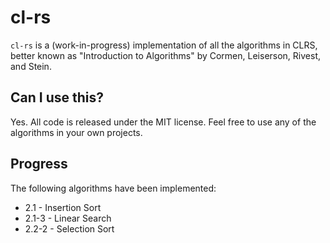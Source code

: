# cl-rs

`cl-rs` is a (work-in-progress) implementation of all the algorithms in CLRS, better known as "Introduction to Algorithms" by Cormen, Leiserson, Rivest, and Stein.

## Can I use this?

Yes. All code is released under the MIT license. Feel free to use any of the algorithms in your own projects.

## Progress

The following algorithms have been implemented:
 * 2.1 - Insertion Sort
 * 2.1-3 - Linear Search
 * 2.2-2 - Selection Sort
